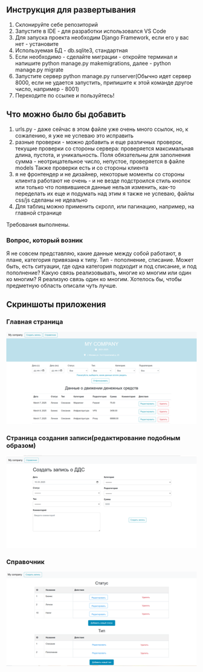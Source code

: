 
## Инструкция для развертывания
1) Склонируйте себе репозиторий
2) Запустите в IDE - для разработки использовался VS Code
3) Для запуска проекта необходим Django Framework, если его у вас нет - установите
4) Используемая БД - db.sqlite3, стандартная
5) Если необходимо - сделайте миграции - откройте терминал и напишите python manage.py makemigrations, далее - python manage.py migrate
6) Запустите сервер python manage.py runserver(Обычно идет сервер 8000, если не удается запустить, припишите к этой команде другое число, например - 8001)
7) Переходите по ссылке и пользуйтесь!

## Что можно было бы добавить

1) urls.py  - даже сейчас в этом файле уже очень много ссылок, но, к сожалению, я уже не успеваю это исправить
2) разные проверки - можно добавить и еще различных проверок, текущие проверки со стороны сервера:
   проверяется максимальная длина, пустота, и уникальность. Поля обязательны для заполнения
   сумма - неотрицательное число, непустое, проверяется в файле models
   Также проверки есть и со стороны клиента 
3) я не фронтендер и не дизайнер, некоторые моменты со стороны клиента работают не очень - и не везде подстроился стиль кнопок или только что появившиеся данные нельзя изменить, как-то переделать их еще и подумать над этим я также не успеваю, файлы css/js сделаны не идеально
4) Для таблиц можно применить скролл, или пагинацию, например, на главной странице 

Требования выполнены.
### Вопрос, который возник

Я не совсем представляю, какие данные между собой работают, в плане, категория привязана к типу. Тип - пополнение, списание. Может быть, есть ситуации, где одна категория подходит и под списание, и под пополнение? Какую связь реализовывать, многие ко многим или один ко многим? Я реализую связь один ко многим. Хотелось бы, чтобы предметную область описали чуть лучше.

## Скриншоты приложения

### Главная страница
![alt text](image-1.png)


### Страница создания записи(редактирование подобным образом)
![alt text](image.png)

### Справочник
![alt text](image-2.png)